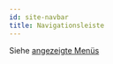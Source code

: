 ```yaml
---
id: site-navbar
title: Navigationsleiste
---
```


Siehe [angezeigte Menüs](./menus-display#navigation-bar)